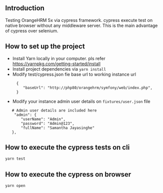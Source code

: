 ## Introduction
Testing OrangeHRM 5x via cypress framework. cypress execute test on native browser without any middleware server. 
This is the main advantage of cypress over selenium. 

## How to set up the project
 * Install Yarn locally in your computer. pls refer https://yarnpkg.com/getting-started/install
 * Install project dependencies via `yarn install`
 * Modify test/cypress.json fie base url to working instance url
 ```
      {
         "baseUrl": "http://php80/orangehrm/symfony/web/index.php",
      }
 ```
 * Modify your instance admin user details on `fixtures/user.json` file
 ```
    # Admin user details are included here
     "admin": {
        "userName": "Admin",
        "password": "Admin@123",
        "fullName": "Samantha Jayasinghe"
    },
 ```

## How to execute the cypress tests on cli
```bash
yarn test
```

## How to execute the cypress on browser 
```bash
yarn open
```
